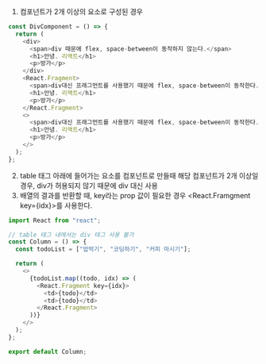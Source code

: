 1. 컴포넌트가 2개 이상의 요소로 구성된 경우

```js
const DivComponent = () => {
  return (
    <div>
      <span>div 때문에 flex, space-between이 동작하지 않는다.</span>
      <h1>안녕. 리액트</h1>
      <p>방가</p>
    </div>
    <React.Fragment>
      <span>div대신 프래그먼트를 사용했기 때문에 flex, space-between이 동작한다.</span>
      <h1>안녕. 리액트</h1>
      <p>방가</p>
    </React.Fragment>
    <>
      <span>div대신 프래그먼트를 사용했기 때문에 flex, space-between이 동작한다.</span>
      <h1>안녕. 리액트</h1>
      <p>방가</p>
    </>
  );
};

```

2. table 태그 아래에 들어가는 요소를 컴포넌트로 만들때 해당 컴포넌트가 2개 이상일 경우, div가 허용되지 않기 때문에 div 대신 사용
3. 배열의 결과를 반환할 때, key라는 prop 값이 필요한 경우 <React.Framgment key={idx}>를 사용한다.

```js
import React from "react";

// table 태그 내에서는 div 태그 사용 불가
const Column = () => {
  const todoList = ["밥먹기", "코딩하기", "커피 마시기"];

  return (
    <>
      {todoList.map((todo, idx) => (
        <React.Fragment key={idx}>
          <td>{todo}</td>
          <td>{todo}</td>
        </React.Fragment>
      ))}
    </>
  );
};

export default Column;
```
